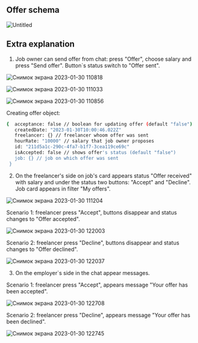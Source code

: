 ## Offer schema

![Untitled](https://user-images.githubusercontent.com/93491902/215445039-bc32c07d-af4c-4c5b-bd24-9f5974e67f5c.jpg)

## Extra explanation
 1. Job owner can send offer from chat: press "Offer", choose salary and press "Send offer". Button`s status switch to "Offer sent".

 ![Снимок экрана 2023-01-30 110818](https://user-images.githubusercontent.com/93491902/215456714-ba5d26a9-0af7-48ee-a950-1abc494ce339.png)
 
 ![Снимок экрана 2023-01-30 111033](https://user-images.githubusercontent.com/93491902/215457181-bfd6ae33-83f8-43a2-9400-65535bb539b3.png)
 
 ![Снимок экрана 2023-01-30 110856](https://user-images.githubusercontent.com/93491902/215457218-85074dfe-8faf-4fb3-ba21-5711ffd1c8f3.png)

 Creating offer object: 
  
  ```bash
  {  acceptance: false // boolean for updating offer (default "false")
     createdDate: "2023-01-30T10:00:46.022Z"
     freelancer: {} // freelancer whoom offer was sent
     hourRate: "10000" // salary that job owner proposes
     id: "211d5a1c-290c-4fa7-b1f7-3cea119ce69c"
     isAccepted: false // shows offer's status (default "false")
     job: {} // job on which offer was sent
   }
   ```
2. On the freelancer's side on job's card appears status "Offer received" with salary and under the status two buttons: "Accept" and "Decline". Job card appears in filter "My offers".


![Снимок экрана 2023-01-30 111204](https://user-images.githubusercontent.com/93491902/215449701-6c254ab6-3704-4c1f-aa8b-dcec0fa7aed4.png)

Scenario 1: freelancer press "Accept", buttons disappear and status changes to "Offer accepted".

![Снимок экрана 2023-01-30 122003](https://user-images.githubusercontent.com/93491902/215450601-c09118f9-8d69-48a6-b919-b58fb957111c.png)

Scenario 2: freelancer press "Decline", buttons disappear and status changes to "Offer declined".

![Снимок экрана 2023-01-30 122037](https://user-images.githubusercontent.com/93491902/215450723-367c0348-3ef2-4803-b07a-94534ede41c5.png)

3. On the employer`s side in the chat appear messages.

Scenario 1: freelancer press "Accept", appears message "Your offer has been accepted".

![Снимок экрана 2023-01-30 122708](https://user-images.githubusercontent.com/93491902/215452498-7df40b00-51e5-4c15-af42-c2f3f64fb6fe.png)

Scenario 2: freelancer press "Decline", appears message "Your offer has been declined".

![Снимок экрана 2023-01-30 122745](https://user-images.githubusercontent.com/93491902/215454768-267bd12f-ec61-44dd-aab1-bd500cfaa054.png)
